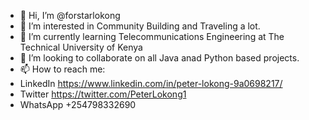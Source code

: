 - 👋 Hi, I’m @forstarlokong
- 👀 I’m interested in Community Building and Traveling a lot.
- 🌱 I’m currently learning Telecommunications Engineering at The Technical University of Kenya
- 💞️ I’m looking to collaborate on all Java anad Python based projects.
- 📫 How to reach me:
- LinkedIn https://www.linkedin.com/in/peter-lokong-9a0698217/
- Twitter https://twitter.com/PeterLokong1
- WhatsApp +254798332690 

<!---
forstarlokong/forstarlokong is a ✨ special ✨ repository because its `README.md` (this file) appears on your GitHub profile.
You can click the Preview link to take a look at your changes.
--->

